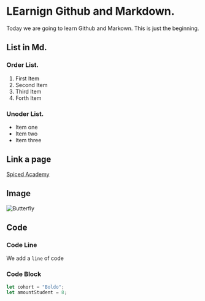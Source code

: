 # LEarnign Github and Markdown.
Today we are going to learn Github and Markown.
This is just the beginning. 

## List in Md.

### Order List.
1. First Item
2. Second Item
3. Third Item
4. Forth Item

### Unoder List.
- Item one
- Item two
- Item three

## Link a page
[Spiced Academy](https://www.spiced-academy.com/en)

## Image
![Butterfly](https://ssec.si.edu/sites/default/files/blogpost/images/BUTTERFLY%20WING%20OPTICS.png)


## Code

### Code Line
We add a `line` of code

### Code Block
```js
let cohort = "Boldo";
let amountStudent = 8;
```

